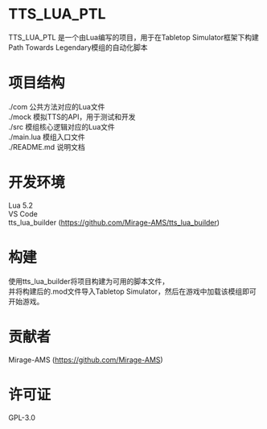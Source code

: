 # TTS_LUA_PTL
TTS_LUA_PTL 是一个由Lua编写的项目，用于在Tabletop Simulator框架下构建Path Towards Legendary模组的自动化脚本  

# 项目结构
./com 公共方法对应的Lua文件  
./mock 模拟TTS的API，用于测试和开发  
./src 模组核心逻辑对应的Lua文件  
./main.lua 模组入口文件  
./README.md 说明文档  

# 开发环境
Lua 5.2  
VS Code  
tts_lua_builder (https://github.com/Mirage-AMS/tts_lua_builder)  

# 构建
使用tts_lua_builder将项目构建为可用的脚本文件，  
并将构建后的.mod文件导入Tabletop Simulator，然后在游戏中加载该模组即可开始游戏。  

# 贡献者
Mirage-AMS (https://github.com/Mirage-AMS)  

# 许可证
GPL-3.0
